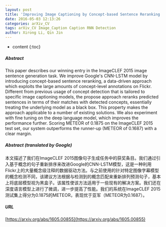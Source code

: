 ```yaml
---
layout: post
title: 'Improving Image Captioning by Concept-based Sentence Reranking'
date: 2016-05-03 12:13:26
categories: arXiv_CV
tags: arXiv_CV Image_Caption Caption RNN Detection
author: Xirong Li, Qin Jin
---
```


* content
{:toc}

##### Abstract
This paper describes our winning entry in the ImageCLEF 2015 image sentence generation task. We improve Google's CNN-LSTM model by introducing concept-based sentence reranking, a data-driven approach which exploits the large amounts of concept-level annotations on Flickr. Different from previous usage of concept detection that is tailored to specific image captioning models, the propose approach reranks predicted sentences in terms of their matches with detected concepts, essentially treating the underlying model as a black box. This property makes the approach applicable to a number of existing solutions. We also experiment with fine tuning on the deep language model, which improves the performance further. Scoring METEOR of 0.1875 on the ImageCLEF 2015 test set, our system outperforms the runner-up (METEOR of 0.1687) with a clear margin.

##### Abstract (translated by Google)
本文描述了我们在ImageCLEF 2015图像句子生成任务中的获奖条目。我们通过引入基于概念的句子重新排序来改进Google的CNN-LSTM模型，这是一种利用Flickr上的大量概念级注释的数据驱动方法。与之前使用的针对特定图像字幕模型的概念检测不同，该建议方法根据与检测到的概念匹配来重新排列预测句子，基本上将底层模型视为黑盒子。该属性使该方法适用于一些现有的解决方案。我们还在深度语言模型上进行了微调，进一步提高了性能。我们的系统在ImageCLEF 2015测试集上得分为0.1875的METEOR，表现优于亚军（METEOR为0.1687）。

##### URL
[https://arxiv.org/abs/1605.00855](https://arxiv.org/abs/1605.00855)

